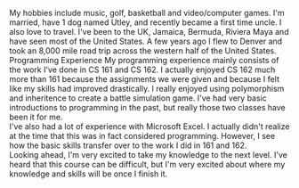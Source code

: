 My hobbies include music, golf, basketball and video/computer games.  I'm married, have 1 dog named Utley, and recently became a first time uncle.  I also love to travel.  I've been to the UK, Jamaica, Bermuda, Riviera Maya and have seen most of the United States.  A few years ago I flew to Denver and took an 8,000 mile road trip across the western half of the United States. 
Programming Experience
My programming experience mainly consists of the work I've done in CS 161 and CS 162.  I actually enjoyed CS 162 much more than 161 because the assignments we were given and because I felt like my skills had improved drastically.  I really enjoyed using polymorphism and inheritence to create a battle simulation game.  I've had very basic introductions to programming in the past, but really those two classes have been it for me.  
I've also had a lot of experience with Microsoft Excel.  I actually didn't realize at the time that this was in fact considered programming.  However, I see how the basic skills transfer over to the work I did in 161 and 162.  
Looking ahead, I'm very excited to take my knowledge to the next level.  I've heard that this course can be difficult, but I'm very excited about where my knowledge and skills will be once I finish it.  
